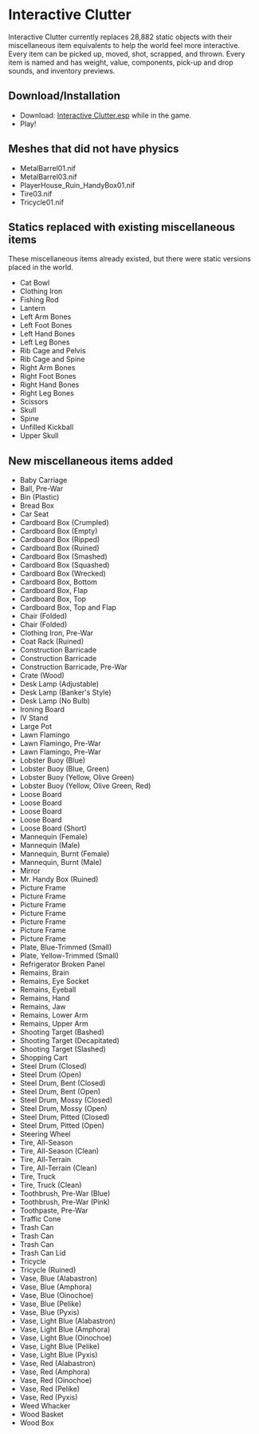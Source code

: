 # Interactive Clutter

Interactive Clutter currently replaces 28,882 static objects with their miscellaneous item equivalents to help the world feel more interactive. Every item can be picked up, moved, shot, scrapped, and thrown. Every item is named and has weight, value, components, pick-up and drop sounds, and inventory previews.

## Download/Installation

* Download: [Interactive Clutter.esp](https://github.com/fireundubh/fo4-mods/blob/master/Interactive%20Clutter/Interactive%20Clutter.esp?raw=true) while in the game.
* Play!

## Meshes that did not have physics

* MetalBarrel01.nif
* MetalBarrel03.nif
* PlayerHouse_Ruin_HandyBox01.nif
* Tire03.nif
* Tricycle01.nif

## Statics replaced with existing miscellaneous items

These miscellaneous items already existed, but there were static versions placed in the world.

* Cat Bowl
* Clothing Iron
* Fishing Rod
* Lantern
* Left Arm Bones
* Left Foot Bones
* Left Hand Bones
* Left Leg Bones
* Rib Cage and Pelvis
* Rib Cage and Spine
* Right Arm Bones
* Right Foot Bones
* Right Hand Bones
* Right Leg Bones
* Scissors
* Skull
* Spine
* Unfilled Kickball
* Upper Skull

## New miscellaneous items added

* Baby Carriage
* Ball, Pre-War
* Bin (Plastic)
* Bread Box
* Car Seat
* Cardboard Box (Crumpled)
* Cardboard Box (Empty)
* Cardboard Box (Ripped)
* Cardboard Box (Ruined)
* Cardboard Box (Smashed)
* Cardboard Box (Squashed)
* Cardboard Box (Wrecked)
* Cardboard Box, Bottom
* Cardboard Box, Flap
* Cardboard Box, Top
* Cardboard Box, Top and Flap
* Chair (Folded)
* Chair (Folded)
* Clothing Iron, Pre-War
* Coat Rack (Ruined)
* Construction Barricade
* Construction Barricade
* Construction Barricade, Pre-War
* Crate (Wood)
* Desk Lamp (Adjustable)
* Desk Lamp (Banker's Style)
* Desk Lamp (No Bulb)
* Ironing Board
* IV Stand
* Large Pot
* Lawn Flamingo
* Lawn Flamingo, Pre-War
* Lawn Flamingo, Pre-War
* Lobster Buoy (Blue)
* Lobster Buoy (Blue, Green)
* Lobster Buoy (Yellow, Olive Green)
* Lobster Buoy (Yellow, Olive Green, Red)
* Loose Board
* Loose Board
* Loose Board
* Loose Board
* Loose Board (Short)
* Mannequin (Female)
* Mannequin (Male)
* Mannequin, Burnt (Female)
* Mannequin, Burnt (Male)
* Mirror
* Mr. Handy Box (Ruined)
* Picture Frame
* Picture Frame
* Picture Frame
* Picture Frame
* Picture Frame
* Picture Frame
* Picture Frame
* Plate, Blue-Trimmed (Small)
* Plate, Yellow-Trimmed (Small)
* Refrigerator Broken Panel
* Remains, Brain
* Remains, Eye Socket
* Remains, Eyeball
* Remains, Hand
* Remains, Jaw
* Remains, Lower Arm
* Remains, Upper Arm
* Shooting Target (Bashed)
* Shooting Target (Decapitated)
* Shooting Target (Slashed)
* Shopping Cart
* Steel Drum (Closed)
* Steel Drum (Open)
* Steel Drum, Bent (Closed)
* Steel Drum, Bent (Open)
* Steel Drum, Mossy (Closed)
* Steel Drum, Mossy (Open)
* Steel Drum, Pitted (Closed)
* Steel Drum, Pitted (Open)
* Steering Wheel
* Tire, All-Season
* Tire, All-Season (Clean)
* Tire, All-Terrain
* Tire, All-Terrain (Clean)
* Tire, Truck
* Tire, Truck (Clean)
* Toothbrush, Pre-War (Blue)
* Toothbrush, Pre-War (Pink)
* Toothpaste, Pre-War
* Traffic Cone
* Trash Can
* Trash Can
* Trash Can
* Trash Can Lid
* Tricycle
* Tricycle (Ruined)
* Vase, Blue (Alabastron)
* Vase, Blue (Amphora)
* Vase, Blue (Oinochoe)
* Vase, Blue (Pelike)
* Vase, Blue (Pyxis)
* Vase, Light Blue (Alabastron)
* Vase, Light Blue (Amphora)
* Vase, Light Blue (Oinochoe)
* Vase, Light Blue (Pelike)
* Vase, Light Blue (Pyxis)
* Vase, Red (Alabastron)
* Vase, Red (Amphora)
* Vase, Red (Oinochoe)
* Vase, Red (Pelike)
* Vase, Red (Pyxis)
* Weed Whacker
* Wood Basket
* Wood Box

